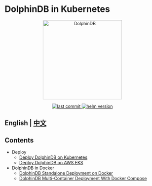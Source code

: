 # DolphinDB in Kubernetes

<p align='center'>
    <img src='./images/ddb.svg' alt='DolphinDB' width='256'>
</p>
<p align='center'>
    <a href='https://github.com/dolphindbit/helm-chart' target='_blank'>
        <img alt='last commit' src='https://img.shields.io/github/last-commit/dolphindbit/helm-chart/master?style=flat-square&color=brightgreen' />
    </a>
    <a href='https://github.com/dolphindbit/helm-chart' target='_blank'>
        <img alt='helm version' src='https://img.shields.io/badge/version-v1.0.3-gr?style=flat-square&color=brightgreen' />
    </a>
</p>


## English | [中文](./README_CN.md)

## Contents

- Deploy
  - [Deploy DolphinDB on Kubernetes](./k8s_deployment_EN.md)
  - [Deploy DolphinDB on AWS EKS](./k8s_deployment_in_AWS_EN.md)
- DolphinDB in Docker 
  - [DolphinDB Standalone Deployment on Docker](./docker_single_deployment_EN.md)
  - [DolphinDB Multi-Container Deployment With Docker Compose](./docker_compose_deployment.md)

